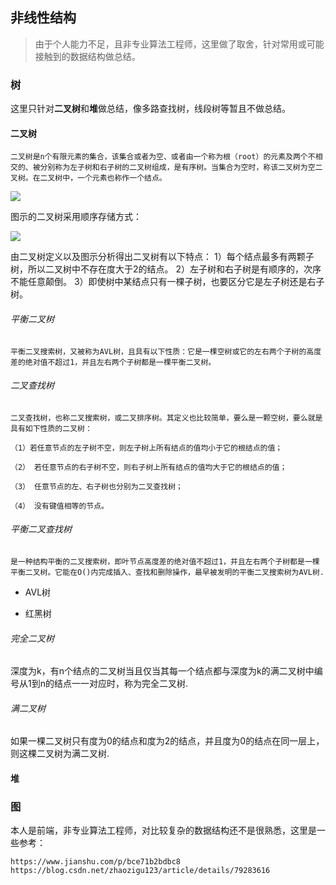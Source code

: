 ## 非线性结构

> 由于个人能力不足，且非专业算法工程师，这里做了取舍，针对常用或可能接触到的数据结构做总结。
### 树
这里只针对**二叉树**和**堆**做总结，像多路查找树，线段树等暂且不做总结。
#### 二叉树
    二叉树是n个有限元素的集合，该集合或者为空、或者由一个称为根（root）的元素及两个不相交的、被分别称为左子树和右子树的二叉树组成，是有序树。当集合为空时，称该二叉树为空二叉树。在二叉树中，一个元素也称作一个结点。

![](https://upload-images.jianshu.io/upload_images/7043118-3293242769696303.png?imageMogr2/auto-orient/strip|imageView2/2/w/441/format/webp)

图示的二叉树采用顺序存储方式：

![](https://upload-images.jianshu.io/upload_images/7043118-e916580c061a1139.png?imageMogr2/auto-orient/strip|imageView2/2/w/596/format/webp)

由二叉树定义以及图示分析得出二叉树有以下特点：
1）每个结点最多有两颗子树，所以二叉树中不存在度大于2的结点。
2）左子树和右子树是有顺序的，次序不能任意颠倒。
3）即使树中某结点只有一棵子树，也要区分它是左子树还是右子树。
###### 平衡二叉树
    平衡二叉搜索树，又被称为AVL树，且具有以下性质：它是一棵空树或它的左右两个子树的高度差的绝对值不超过1，并且左右两个子树都是一棵平衡二叉树。
###### 二叉查找树
    二叉查找树，也称二叉搜索树，或二叉排序树。其定义也比较简单，要么是一颗空树，要么就是具有如下性质的二叉树：

    （1）若任意节点的左子树不空，则左子树上所有结点的值均小于它的根结点的值；
    
    （2） 若任意节点的右子树不空，则右子树上所有结点的值均大于它的根结点的值；
    
    （3） 任意节点的左、右子树也分别为二叉查找树；
    
    （4） 没有键值相等的节点。
###### 平衡二叉查找树
    是一种结构平衡的二叉搜索树，即叶节点高度差的绝对值不超过1，并且左右两个子树都是一棵平衡二叉树。它能在O()内完成插入、查找和删除操作，最早被发明的平衡二叉搜索树为AVL树.
- AVL树

- 红黑树

###### 完全二叉树
深度为k，有n个结点的二叉树当且仅当其每一个结点都与深度为k的满二叉树中编号从1到n的结点一一对应时，称为完全二叉树.
###### 满二叉树
如果一棵二叉树只有度为0的结点和度为2的结点，并且度为0的结点在同一层上，则这棵二叉树为满二叉树.
#### 堆

### 图
本人是前端，非专业算法工程师，对比较复杂的数据结构还不是很熟悉，这里是一些参考：

    https://www.jianshu.com/p/bce71b2bdbc8
    https://blog.csdn.net/zhaozigu123/article/details/79283616
